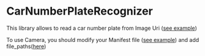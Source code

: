 # CarNumberPlateRecognizer
This library allows to read a car number plate from Image Uri ([see example](https://github.com/Mikelis/CarNumberPlateRecognizer/blob/main/app/src/main/java/lv/mikeliskaneps/carnumberplaterecognizer/MainActivity.kt))

To use Camera, you should modify your Manifest file ([see example](https://github.com/Mikelis/CarNumberPlateRecognizer/blob/main/app/src/main/AndroidManifest.xml)) and add file_paths([here](https://github.com/Mikelis/CarNumberPlateRecognizer/blob/main/app/src/main/res/xml/file_paths.xml))



